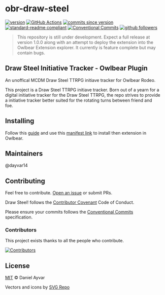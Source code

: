 # obr-draw-steel

[![version](https://img.shields.io/badge/version-0.7.0-red.svg)](https://github.com/dayvar14/obr-draw-steel/releases/tag/v0.7.0)
[![GitHub Actions](https://github.com/dayvar14/obr-draw-steel/workflows/deployment/badge.svg)](https://github.com/dayvar14/obr-draw-steel/actions)
[![commits since version](https://img.shields.io/github/commits-since/dayvar14/obr-draw-steel/v0.7.0.svg)](https://github.com/dayvar14/obr-draw-steel/compare/releases/v0.7.0...main)
[![standard-readme compliant](https://img.shields.io/badge/readme%20style-standard-brightgreen.svg?style=flat-square)](https://github.com/RichardLitt/standard-readme)
[![Conventional Commits](https://img.shields.io/badge/Conventional%20Commits-1.0.0-%23FE5196?logo=conventionalcommits&logoColor=white)](https://conventionalcommits.org)
[![github followers](https://img.shields.io/github/followers/dayvar14.svg?style=social&label=Follow&maxAge=2592000)](https://github.com/dayvar14?tab=followers)

> This repository is still under development. Expect a full release at version
> 1.0.0 along with an attempt to deploy the extension into the Owlbear Extension
> explorer. It currently is feature complete but may contain bugs.

## Draw Steel Initiative Tracker - Owlbear Plugin

An unoffical MCDM Draw Steel TTRPG initiave tracker for Owlbear Rodeo.

This project is a Draw Steel TTRPG initiave tracker. Born out of a yearn for a
digital initiative tracker for the Draw Steel TTRPG, the repo strives to provide
a initiative tracker better suited for the rotating turns between friend and
foe.

## Installing

Follow this
[guide](https://docs.owlbear.rodeo/extensions/tutorial-hello-world/install-your-extension)
and use this [manifest link](https://obr-draw-steel.onrender.com/manifest.json)
to install then extension in Owlbear.

## Maintainers

@dayvar14

## Contributing

Feel free to contribute.
[Open an issue](https://github.com/dayvar14/obr-draw-steel/issues/new) or submit
PRs.

Draw Steel! follows the
[Contributor Covenant](https://www.contributor-covenant.org/version/2/1/code_of_conduct/)
Code of Conduct.

Please ensure your commits follows the
[Conventional Commits](https://www.conventionalcommits.org/en/v1.0.0/)
specification.

### Contributors

This project exists thanks to all the people who contribute.

[![Contributors](https://contributors-img.web.app/image?repo=dayvar14/obr-draw-steel)](https://github.com/dayvar14/obr-draw-stee/graphs/contributors)

## License

[MIT](LICENSE) © Daniel Ayvar

Vectors and icons by [SVG Repo](https://www.svgrepo.com)
